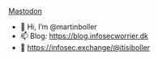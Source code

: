 <head>
  <a rel="me" href="https://infosec.exchange/@itisiboller">Mastodon</a>
</head>

- 👋 Hi, I’m @martinboller 
- 📫 Blog: https://blog.infosecworrier.dk
- 🐘 https://infosec.exchange/@itisiboller

<!---
martinboller/martinboller is a ✨ special ✨ repository because its `README.md` (this file) appears on your GitHub profile.
You can click the Preview link to take a look at your changes.
--->
